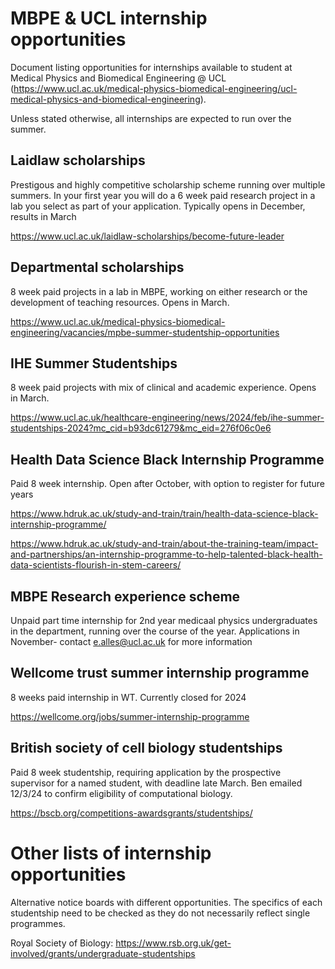 # MBPE & UCL internship opportunities

Document listing opportunities for internships available to student at Medical Physics and Biomedical Engineering @ UCL (https://www.ucl.ac.uk/medical-physics-biomedical-engineering/ucl-medical-physics-and-biomedical-engineering).

Unless stated otherwise, all internships are expected to run over the summer.

## Laidlaw scholarships

Prestigous and highly competitive scholarship scheme running over multiple summers. In your first year you will do a 6 week paid research project in a lab you select as part of your application. Typically opens in December, results in March

https://www.ucl.ac.uk/laidlaw-scholarships/become-future-leader

## Departmental scholarships

8 week paid projects in a lab in MBPE, working on either research or the development of teaching resources. Opens in March.

https://www.ucl.ac.uk/medical-physics-biomedical-engineering/vacancies/mpbe-summer-studentship-opportunities

## IHE Summer Studentships

8 week paid projects with mix of clinical and academic experience. Opens in March.

https://www.ucl.ac.uk/healthcare-engineering/news/2024/feb/ihe-summer-studentships-2024?mc_cid=b93dc61279&mc_eid=276f06c0e6

## Health Data Science Black Internship Programme

Paid 8 week internship. Open after October, with option to register for future years

https://www.hdruk.ac.uk/study-and-train/train/health-data-science-black-internship-programme/

https://www.hdruk.ac.uk/study-and-train/about-the-training-team/impact-and-partnerships/an-internship-programme-to-help-talented-black-health-data-scientists-flourish-in-stem-careers/

## MBPE Research experience scheme

Unpaid part time internship for 2nd year medicaal physics undergraduates in the department, running over the course of the year. Applications in November- contact e.alles@ucl.ac.uk for more information

## Wellcome trust summer internship programme

8 weeks paid internship in WT. Currently closed for 2024

https://wellcome.org/jobs/summer-internship-programme

## British society of cell biology studentships

Paid 8 week studentship, requiring application by the prospective supervisor for a named student, with deadline late March. Ben emailed 12/3/24 to confirm eligibility of computational biology.

https://bscb.org/competitions-awardsgrants/studentships/

# Other lists of internship opportunities

Alternative notice boards with different opportunities. The specifics of each studentship need to be checked as they do not necessarily reflect single programmes.

Royal Society of Biology: https://www.rsb.org.uk/get-involved/grants/undergraduate-studentships


